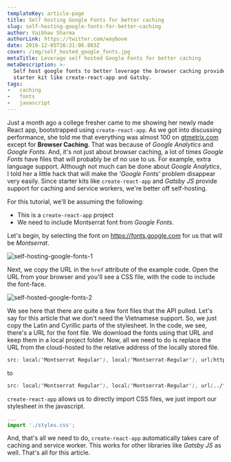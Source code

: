 ```yaml
---
templateKey: article-page
title: Self hosting Google Fonts for better caching
slug: self-hosting-google-fonts-for-better-caching
author: Vaibhav Sharma
authorLink: https://twitter.com/waybove
date: 2018-12-05T16:31:06.803Z
cover: /img/self_hosted_google_fonts.jpg
metaTitle: Leverage self hosted Google Fonts for better caching
metaDescription: >-
  Self host google fonts to better leverage the browser caching provided by
  starter kit like create-react-app and Gatsby.
tags:
-   caching
-   fonts
-   javascript
---
```

Just a month ago a college fresher came to me showing her newly made React app, bootstrapped using `create-react-app`. As we got into discussing performance, she told me that everything was almost 100 on [gtmetrix.com](https://gtmetrix.com/) except for **Browser Caching**. That was because of _Google Analytics_ and _Google Fonts_. And, it's not just about browser caching, a lot of times _Google Fonts_ have files that will probably be of no use to us. For example, extra language support. Although not much can be done about _Google Analytics_, I told her a little hack that will make the _'Google Fonts'_ problem disappear very easily. Since starter kits like `create-react-app` and _Gatsby JS_ provide support for caching and service workers, we're better off self-hosting.

For this tutorial, we'll be assuming the following:

* This is a `create-react-app` project
* We need to include Montserrat font from _Google Fonts_.

Let's begin, by selecting the font on <https://fonts.google.com> for us that will be _Montserrat_.

![self-hosting-google-fonts-1](/img/screenshot-2018-12-05-at-9.58.11-pm.png)

Next, we copy the URL in the `href` attribute of the example code. Open the URL from your browser and you'll see a CSS file, with the code to include the font-face.

![self-hosted-google-fonts-2](/img/screenshot-2018-12-05-at-9.59.21-pm.png)

We see here that there are quite a few font files that the API pulled. Let's say for this article that we don't need the Vietnamese support. So, we just copy the Latin and Cyrillic parts of the stylesheet. In the code, we see, there's a URL for the font file. We download the fonts using that URL and keep them in a local project folder. Now, all we need to do is replace the URL from the cloud-hosted to the relative address of the locally stored file.

```css
src: local('Montserrat Regular'), local('Montserrat-Regular'), url(https://fonts.gstatic.com/s/montserrat/v12/JTUSjIg1_i6t8kCHKm459WlhyyTh89Y.woff2) format('woff2');
```

to

```css
src: local('Montserrat Regular'), local('Montserrat-Regular'), url(../fonts/JTUSjIg1_i6t8kCHKm459WlhyyTh89Y.woff2) format('woff2');
```

`create-react-app` allows us to directly import CSS files, we just import our stylesheet in the javascript.

```javascript
...
import './styles.css';
```

And, that's all we need to do, `create-react-app` automatically takes care of caching and service worker. This works for other libraries like _Gatsby JS_ as well.
That's all for this article.
